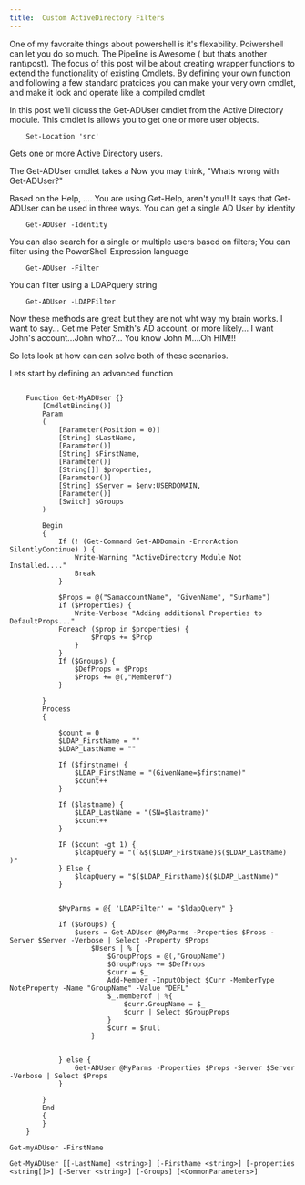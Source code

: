 ```yaml
---
title:  Custom ActiveDirectory Filters
---
```


One of my favoraite things about powershell is it's flexability.  Poiwershell can let you do so much.  The Pipeline is Awesome ( but thats another rant\post).  The focus of this post wil be about creating wrapper functions to extend the functionality of existing Cmdlets.  By defining your own function and following a few standard pratcices you can make your very own cmdlet, and make it look and operate like a compiled cmdlet

In this post we'll dicuss the Get-ADUser cmdlet from the Active Directory module.  This cmdlet is allows you to get one or more user objects.

``` posh
    Set-Location 'src'
```

Gets one or more Active Directory users.

   The Get-ADUser cmdlet takes a  Now you may think, "Whats wrong with Get-ADUser?"  

Based on the Help, .... You are using Get-Help, aren't you!! 
It says that Get-ADUser can be used in three ways. 
You can get a single AD User by identity   
``` posh
    Get-ADUser -Identity 
````
You can also search for a single or multiple users based on filters;
You can filter using the PowerShell Expression language
``` posh
    Get-ADUser -Filter
```
You can filter using a LDAPquery string
``` posh
    Get-ADUser -LDAPFilter
```

Now these methods are great but they are not wht way my brain works.  I want to say... Get me Peter Smith's AD account. or more likely... I want John's account...John who?... You know John M....Oh HIM!!!

So lets look at how can can solve both of these scenarios.

Lets start by defining an advanced function

``` posh {.line-numbers}

    Function Get-MyADUser {}
        [CmdletBinding()]
        Param
        (
            [Parameter(Position = 0)]
            [String] $LastName,
            [Parameter()]
            [String] $FirstName,
            [Parameter()]
            [String[]] $properties,
            [Parameter()]
            [String] $Server = $env:USERDOMAIN,
            [Parameter()]
            [Switch] $Groups
        )

        Begin
        {
            If (! (Get-Command Get-ADDomain -ErrorAction SilentlyContinue) ) {
                Write-Warning "ActiveDirectory Module Not Installed...."
                Break
            }
            
            $Props = @("SamaccountName", "GivenName", "SurName")
            If ($Properties) {
                Write-Verbose "Adding additional Properties to DefaultProps..."
            Foreach ($prop in $properties) {
                    $Props += $Prop
                }
            }
            If ($Groups) {
                $DefProps = $Props
                $Props += @(,"MemberOf")
            }

        }
        Process
        {

            $count = 0
            $LDAP_FirstName = ""
            $LDAP_LastName = ""

            If ($firstname) {
                $LDAP_FirstName = "(GivenName=$firstname)"
                $count++
            }

            If ($lastname) {
                $LDAP_LastName = "(SN=$lastname)"
                $count++
            }

            IF ($count -gt 1) {
                $ldapQuery = "(`&$($LDAP_FirstName)$($LDAP_LastName) )"
            } Else {
                $ldapQuery = "$($LDAP_FirstName)$($LDAP_LastName)"
            }
    
        
            $MyParms = @{ 'LDAPFilter' = "$ldapQuery" }
        
            If ($Groups) {
                $users = Get-ADUser @MyParms -Properties $Props -Server $Server -Verbose | Select -Property $Props
                    $Users | % { 
                        $GroupProps = @(,"GroupName")
                        $GroupProps += $DefProps 
                        $curr = $_ 
                        Add-Member -InputObject $Curr -MemberType NoteProperty -Name "GroupName" -Value "DEFL"
                        $_.memberof | %{ 
                            $curr.GroupName = $_
                            $curr | Select $GroupProps
                        }
                        $curr = $null
                    }
                

            } else {
                Get-ADUser @MyParms -Properties $Props -Server $Server -Verbose | Select $Props
            }

        }
        End
        {
        }
    }
```

``` 
Get-myADUser -FirstName 

Get-MyADUser [[-LastName] <string>] [-FirstName <string>] [-properties <string[]>] [-Server <string>] [-Groups] [<CommonParameters>]

```


